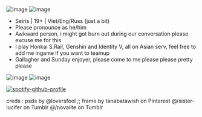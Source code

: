 ![image](https://github.com/user-attachments/assets/c988cf1e-adc3-4712-a784-74ece71b3167)
![image](https://github.com/user-attachments/assets/1acb24e6-913a-42b7-842e-da4acd319138)

- Seiris | 19+ | Viet/Eng/Russ (just a bit) 
- Please pronounce as he/him 
- Awkward person, i might got burn out during our conversation please excuse me for this 
- I play Honkai S.Rail, Genshin and Identity V, all on Asian serv, feel free to add me ingame if you want to teamup
- Gallagher and Sunday enjoyer, please come to me please please pretty please 

<!---key infrastructure projectsRitkuro/Ritkuro is a ✨ special ✨ repository because its `README.md` (this file) appears on your GitHub profile.
You can click the Preview link to take a look at your changes.
--->

   ![image](https://github.com/user-attachments/assets/9b9cc195-2f5f-4e33-8b93-78b973e4d888)
![image](https://github.com/user-attachments/assets/065d06ea-ec23-432c-8ffe-dc3e82241253)


[![spotify-github-profile](https://spotify-github-profile.kittinanx.com/api/view?uid=315xn3uuv57d64p54hwpj7xuatiu&cover_image=true&theme=default&show_offline=true&background_color=121212&interchange=true&bar_color=006d8f)](https://github.com/kittinan/spotify-github-profile)

creds :
psds by @loversfool  ;; frame by tanabatawish on Pinterest
@/sister-lucifer on Tumblr
@/novaiite on Tumblr

 
